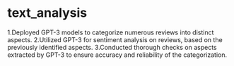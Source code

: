 # text_analysis

1.Deployed GPT-3 models to categorize numerous reviews into distinct aspects.
2.Utilized GPT-3 for sentiment analysis on reviews, based on the previously identified aspects.
3.Conducted thorough checks on aspects extracted by GPT-3 to ensure accuracy and reliability of the categorization.
